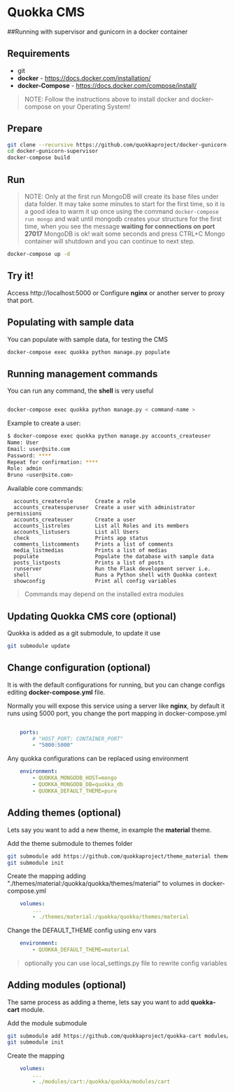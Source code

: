 # Quokka CMS
##Running with supervisor and gunicorn in a docker container

## Requirements

- git
- **docker** - https://docs.docker.com/installation/
- **docker-Compose** - https://docs.docker.com/compose/install/

> NOTE: Follow the instructions above to install docker and docker-compose on your Operating System!

## Prepare

```bash
git clone --recursive https://github.com/quokkaproject/docker-gunicorn-supervisor.git
cd docker-gunicorn-supervisor
docker-compose build
```

## Run

> NOTE: Only at the first run MongoDB will create its base files under data folder. It may take some minutes to start for the first time, so it is a good idea to warm it up once using the command `docker-compose run mongo` and wait until mongodb creates your structure for the first time, when you see the message **waiting for connections on port 27017** MongoDB is ok! wait some seconds and press CTRL+C Mongo container will shutdown and you can continue to next step.


```bash
docker-compose up -d
```

## Try it!

Access http://localhost:5000 or Configure **nginx** or another server to proxy that port.


## Populating with sample data

You can populate with sample data, for testing the CMS

```bash
docker-compose exec quokka python manage.py populate
```

## Running management commands

You can run any command, the **shell** is very useful

```bash

docker-compose exec quokka python manage.py < command-name >
```

Example to create a user:

```bash
$ docker-compose exec quokka python manage.py accounts_createuser
Name: User
Email: user@site.com
Password: ****
Repeat for confirmation: ****
Role: admin
Bruno <user@site.com>
```

Available core commands:
```
  accounts_createrole       Create a role
  accounts_createsuperuser  Create a user with administrator permissions
  accounts_createuser       Create a user
  accounts_listroles        List all Roles and its members
  accounts_listusers        List all Users
  check                     Prints app status
  comments_listcomments     Prints a list of comments
  media_listmedias          Prints a list of medias
  populate                  Populate the database with sample data
  posts_listposts           Prints a list of posts
  runserver                 Run the Flask development server i.e.
  shell                     Runs a Python shell with Quokka context
  showconfig                Print all config variables
```

> Commands may depend on the installed extra modules


## Updating Quokka CMS core (optional)

Quokka is added as a git submodule, to update it use

```bash
git submodule update
```


## Change configuration (optional)

It is with the default configurations for running, but you can change configs editing **docker-compose.yml** file.

Normally you will expose this service using a server like **nginx**, by default it runs using 5000 port, you change the port mapping in docker-compose.yml

```yaml

    ports:
        # "HOST_PORT: CONTAINER_PORT"
        - "5000:5000"

```

Any quokka configurations can be replaced using environment

```yaml
    environment:
        - QUOKKA_MONGODB_HOST=mongo
        - QUOKKA_MONGODB_DB=quokka_db
        - QUOKKA_DEFAULT_THEME=pure
```

## Adding themes (optional)

Lets say you want to add a new theme, in example the **material** theme.

Add the theme submodule to themes folder

```bash
git submodule add https://github.com/quokkaproject/theme_material themes/material
git submodule init
```

Create the mapping adding "./themes/material:/quokka/quokka/themes/material" to volumes in docker-compose.yml

```yaml
    volumes:
        ...
        - ./themes/material:/quokka/quokka/themes/material
```

Change the DEFAULT_THEME config using env vars

```yaml
    environment:
        - QUOKKA_DEFAULT_THEME=material
```

> optionally you can use local_settings.py file to rewrite config variables

## Adding modules (optional)

The same process as adding a theme, lets say you want to add **quokka-cart** module.

Add the module submodule

```bash
git submodule add https://github.com/quokkaproject/quokka-cart modules/cart
git submodule init
```

Create the mapping

```yaml
    volumes:
        ...
        - ./modules/cart:/quokka/quokka/modules/cart
```
